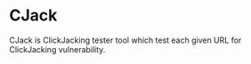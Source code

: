 # CJack
CJack is ClickJacking tester tool which test each given URL for ClickJacking vulnerability.
